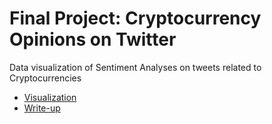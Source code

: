 # Final Project: Cryptocurrency Opinions on Twitter
Data visualization of Sentiment Analyses on tweets related to Cryptocurrencies

- <a href="https://lulukangaroo.github.io/cryptocurrency-viz/">Visualization</a>
- <a href="https://github.com/INFO-4602-5602/FinalProject_LLiu/blob/master/FinalPaper.pdf">Write-up</a>
